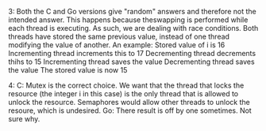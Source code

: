 3:
Both the C and Go versions give "random" answers and therefore not the intended answer. This happens because theswapping is performed while each thread is executing. As such, we are dealing with race conditions. Both threads have stored the same previous value, instead of one thread modifying the value of another.
An example:
Stored value of i is 16
Incrementing thread increments this to 17
Decrementing thread decrements thihs to 15
Incrementing thread saves the value
Decrementing thread saves the value
The stored value is now 15

4:
C: Mutex is the correct choice. We want that the thread that locks the resource (the integer i in this case) is the only thread that is allowed to unlock the resource. Semaphores would allow other threads to unlock the resoure, which is undesired.
Go: There result is off by one sometimes. Not sure why.

